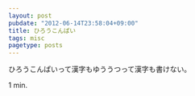 ```yaml
---
layout: post
pubdate: "2012-06-14T23:58:04+09:00"
title: ひろうこんぱい
tags: misc
pagetype: posts
---
```

ひろうこんぱいって漢字もゆううつって漢字も書けない。

1 min.
